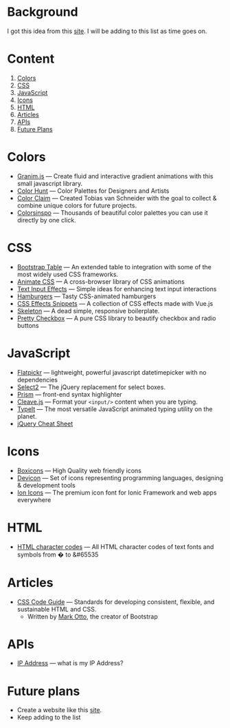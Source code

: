 # Background

I got this idea from this [site](https://webdevresources.info/colors). I will be adding to this list as time goes on.

# Content
1. [Colors](#colors)
2. [CSS](#css)
3. [JavaScript](#javascript)
4. [Icons](#icons)
5. [HTML](#html)
6. [Articles](#articles)
7. [APIs](#apis)
8. [Future Plans](#future-plans)

# Colors
* [Granim.js](https://github.com/sarcadass/granim.js) &mdash; Create fluid and interactive gradient animations with this small javascript library.
* [Color Hunt](https://colorhunt.co/) &mdash; Color Palettes for Designers and Artists
* [Color Claim](https://www.vanschneider.com/colors) &mdash; Created Tobias van Schneider with the goal to collect & combine unique colors for future projects.
* [Colorsinspo](https://colorsinspo.com/) &mdash; Thousands of beautiful color palettes you can use it directly by one click.

# CSS
* [Bootstrap Table](https://github.com/wenzhixin/bootstrap-table) &mdash; An extended table to integration with some of the most widely used CSS frameworks.
* [Animate CSS](https://github.com/daneden/animate.css) &mdash; A cross-browser library of CSS animations
* [Text Input Effects](https://tympanus.net/Development/TextInputEffects/index.html) &mdash; Simple ideas for enhancing text input interactions
* [Hamburgers](https://github.com/jonsuh/hamburgers) &mdash; Tasty CSS-animated hamburgers
* [CSS Effects Snippets](https://github.com/emilkowalski/css-effects-snippets) &mdash; A collection of CSS effects made with Vue.js
* [Skeleton](http://getskeleton.com/) &mdash; A dead simple, responsive boilerplate.
* [Pretty Checkbox](https://lokesh-coder.github.io/pretty-checkbox/) &mdash; A pure CSS library to beautify checkbox and radio buttons

# JavaScript
* [Flatpickr](https://github.com/flatpickr/flatpickr) &mdash; lightweight, powerful javascript datetimepicker with no dependencies
* [Select2](https://github.com/select2/select2) &mdash; The jQuery replacement for select boxes.
* [Prism](https://prismjs.com/) &mdash; front-end syntax highlighter
* [Cleave.js](https://github.com/nosir/cleave.js) &mdash; Format your ```<input/>``` content when you are typing.
* [TypeIt](https://github.com/alexmacarthur/typeit) &mdash; The most versatile JavaScript animated typing utility on the planet.
* [jQuery Cheat Sheet](https://websitesetup.org/wp-content/uploads/2017/01/wsu-jquery-cheat-sheet.pdf)

# Icons
* [Boxicons](https://boxicons.com/) &mdash; High Quality web friendly icons
* [Devicon](https://github.com/konpa/devicon/) &mdash; Set of icons representing programming languages, designing & development tools
* [Ion Icons](https://github.com/ionic-team/ionicons) &mdash; The premium icon font for Ionic Framework and web apps everywhere

# HTML
* [HTML character codes](https://www.rapidtables.com/web/html/html-codes.html) &mdash; All HTML character codes of text fonts and symbols from &#0; to &#65535

# Articles
* [CSS Code Guide](https://codeguide.co/) &mdash; Standards for developing consistent, flexible, and sustainable HTML and CSS.
  * Written by [Mark Otto](https://mdo.fm/), the creator of Bootstrap

# APIs
* [IP Address](http://ip4.me/) &mdash; what is my IP Address?

# Future plans
* Create a website like this [site](https://webdevresources.info/colors).
* Keep adding to the list
